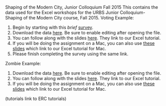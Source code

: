 Shaping of the Modern City, Junior Colloquium Fall 2015
This contains the data used for the Excel workshops for the URBS Junior Colloquium- Shaping of the Modern City course, Fall 2015. 
Voting Example:
1.	Begin by starting with this *brief* [survey](https://barnard.qualtrics.com/SE/?SID=SV_e9foJgsV640eRGl).
2.	Download the data [here](https://github.com/barnarderc/workshops/blob/master/Fall%202015/Urban%20Studies%20Junior%20Colloquium/urbs-excelsession_0.xlsx). Be sure to enable editing after opening the file.
3.	You can follow along with the slides [here](https://github.com/barnarderc/workshops/blob/master/Fall%202015/Urban%20Studies%20Junior%20Colloquium/urbs-pc_0.pdf). They link to our Excel tutorial.
4.	If you will be doing the assignment on a Mac, you can also use [these slides](https://github.com/barnarderc/workshops/blob/master/Fall%202015/Urban%20Studies%20Junior%20Colloquium/urbs-mac_0.pdf) which link to our Excel tutorial for Mac.
5.	Please finish completing the survey using the same link.

Zombie Example:
1.	Download the data [here](https://github.com/barnarderc/workshops/blob/master/Fall%202015/Urban%20Studies%20Junior%20Colloquium/zombie_dataset_2015.xlsx). Be sure to enable editing after opening the file.
2.	You can follow along with the slides [here](https://github.com/barnarderc/workshops/blob/master/Fall%202015/Urban%20Studies%20Junior%20Colloquium/zombie_excel_tutorial_urbs.pdf). They link to our Excel tutorial.
3.	If you will be doing the assignment on a Mac, you can also use [these slides](https://github.com/barnarderc/workshops/blob/master/Fall%202015/Urban%20Studies%20Junior%20Colloquium/zombie_excel_tutorial_urbs-mac.pdf) which link to our Excel tutorial for Mac.

(tutorials link to ERC tutorials)
